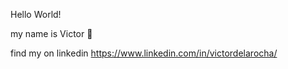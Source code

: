 Hello World!

my name is Victor 👋

find my on linkedin https://www.linkedin.com/in/victordelarocha/
